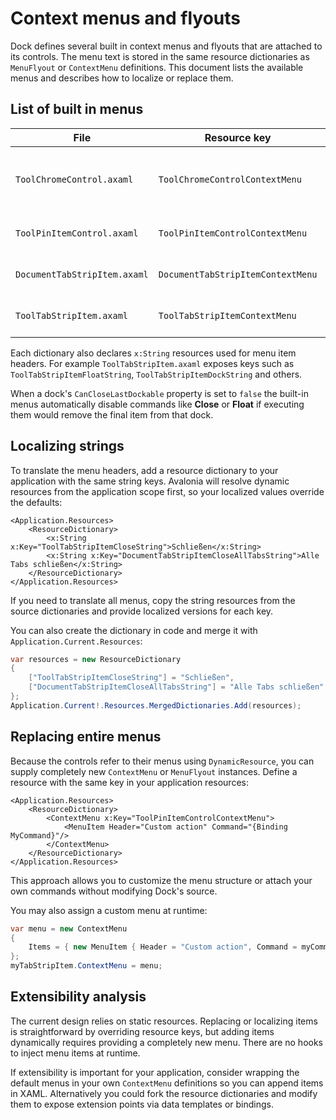 # Context menus and flyouts

Dock defines several built in context menus and flyouts that are attached to its controls. The menu text is stored in the same resource dictionaries as `MenuFlyout` or `ContextMenu` definitions. This document lists the available menus and describes how to localize or replace them.

## List of built in menus

| File | Resource key | Purpose |
| ---- | ------------ | ------- |
| `ToolChromeControl.axaml` | `ToolChromeControlContextMenu` | Menu for tool chrome grip button. |
| `ToolPinItemControl.axaml` | `ToolPinItemControlContextMenu` | Menu for pinned tool tabs. |
| `DocumentTabStripItem.axaml` | `DocumentTabStripItemContextMenu` | Menu for document tab items. |
| `ToolTabStripItem.axaml` | `ToolTabStripItemContextMenu` | Menu for tool tab items. |

Each dictionary also declares `x:String` resources used for menu item headers. For example `ToolTabStripItem.axaml` exposes keys such as `ToolTabStripItemFloatString`, `ToolTabStripItemDockString` and others.

When a dock's `CanCloseLastDockable` property is set to `false` the built-in menus automatically disable commands like **Close** or **Float** if executing them would remove the final item from that dock.

## Localizing strings

To translate the menu headers, add a resource dictionary to your application with the same string keys. Avalonia will resolve dynamic resources from the application scope first, so your localized values override the defaults:

```xaml
<Application.Resources>
    <ResourceDictionary>
        <x:String x:Key="ToolTabStripItemCloseString">Schließen</x:String>
        <x:String x:Key="DocumentTabStripItemCloseAllTabsString">Alle Tabs schließen</x:String>
    </ResourceDictionary>
</Application.Resources>
```

If you need to translate all menus, copy the string resources from the source dictionaries and provide localized versions for each key.

You can also create the dictionary in code and merge it with `Application.Current.Resources`:

```csharp
var resources = new ResourceDictionary
{
    ["ToolTabStripItemCloseString"] = "Schließen",
    ["DocumentTabStripItemCloseAllTabsString"] = "Alle Tabs schließen"
};
Application.Current!.Resources.MergedDictionaries.Add(resources);
```

## Replacing entire menus

Because the controls refer to their menus using `DynamicResource`, you can supply completely new `ContextMenu` or `MenuFlyout` instances. Define a resource with the same key in your application resources:

```xaml
<Application.Resources>
    <ResourceDictionary>
        <ContextMenu x:Key="ToolPinItemControlContextMenu">
            <MenuItem Header="Custom action" Command="{Binding MyCommand}"/>
        </ContextMenu>
    </ResourceDictionary>
</Application.Resources>
```

This approach allows you to customize the menu structure or attach your own commands without modifying Dock's source.

You may also assign a custom menu at runtime:

```csharp
var menu = new ContextMenu
{
    Items = { new MenuItem { Header = "Custom action", Command = myCommand } }
};
myTabStripItem.ContextMenu = menu;
```

## Extensibility analysis

The current design relies on static resources. Replacing or localizing items is straightforward by overriding resource keys, but adding items dynamically requires providing a completely new menu. There are no hooks to inject menu items at runtime.

If extensibility is important for your application, consider wrapping the default menus in your own `ContextMenu` definitions so you can append items in XAML. Alternatively you could fork the resource dictionaries and modify them to expose extension points via data templates or bindings.

